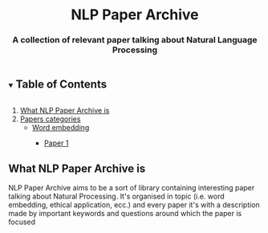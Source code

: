 <h1 align="center">NLP Paper Archive</h1>
  <h3 align="center">A collection of relevant paper talking about Natural Language Processing</h3>
  
  <!-- TABLE OF CONTENTS -->
<details open="open">
  <summary><h2 style="display: inline-block">Table of Contents</h2></summary>
  <ol>
    <li>
      <a href="#What NLP Paper Archive is">What NLP Paper Archive is</a>
    </li>
    <li>
      <a href="#papers categories">Papers categories</a>
      <ul>
        <li><a href="#word embedding">Word embedding</a></li>
          <ul>
        <li><a href="#paper1">Paper 1</a></li>
          </ul>
      </ul>
    </li>
  </ol>
</details>


<!-- What NLP Paper Archive is -->
## What NLP Paper Archive is

NLP Paper Archive aims to be a sort of library containing interesting paper talking about Natural Processing. It's organised in topic (i.e. word embedding, ethical application, ecc.) and every paper it's with a description made by important keywords and questions around which the paper is focused

  
